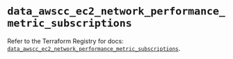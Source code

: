 # `data_awscc_ec2_network_performance_metric_subscriptions`

Refer to the Terraform Registry for docs: [`data_awscc_ec2_network_performance_metric_subscriptions`](https://registry.terraform.io/providers/hashicorp/awscc/0.70.0/docs/data-sources/ec2_network_performance_metric_subscriptions).
